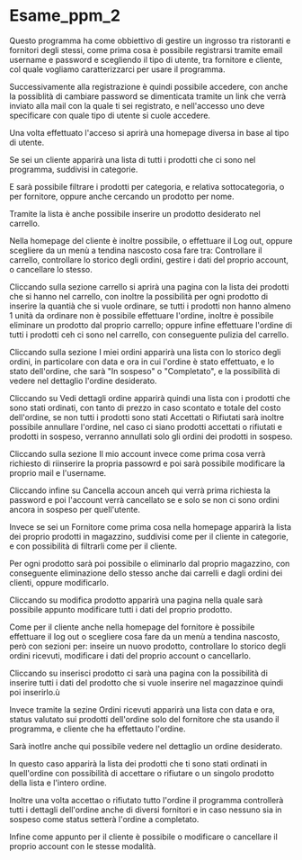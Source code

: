 # Esame_ppm_2

Questo programma ha come obbiettivo di gestire un ingrosso tra ristoranti e fornitori degli stessi, come prima cosa è possibile registrarsi tramite email username e password e scegliendo il tipo di utente, tra fornitore e cliente, col quale vogliamo caratterizzarci per usare il programma.

Successivamente alla registrazione è quindi possibile accedere, con anche la possiblità di cambiare password se dimenticata tramite un link che verrà inviato alla mail con la quale ti sei registrato, e nell'accesso uno deve specificare con quale tipo di utente si cuole accedere.

Una volta effettuato l'acceso si aprirà una homepage diversa in base al tipo di utente.

Se sei un cliente apparirà una lista di tutti i prodotti che ci sono nel programma, suddivisi in categorie.

E sarà possibile filtrare i prodotti per categoria, e relativa sottocategoria, o per fornitore, oppure anche cercando un prodotto per nome.

Tramite la lista è anche possibile inserire un prodotto desiderato nel carrello.

Nella homepage del cliente è inoltre possibile, o effettuare il Log out, oppure scegliere da un menù a tendina nascosto cosa fare tra: Controllare il carrello, controllare lo storico degli ordini, gestire i dati del proprio account, o cancellare lo stesso.

Cliccando sulla sezione carrello si aprirà una pagina con la lista dei prodotti che si hanno nel carrello, con inoltre la possibilità per ogni prodotto di inserire la quantià che si vuole ordinare, se tutti i prodotti non hanno almeno 1 unità da ordinare non è possibile effettuare l'ordine, inoltre è possibile eliminare un prodotto dal proprio carrello; oppure infine effettuare l'ordine di tutti i prodotti ceh ci sono nel carrello, con conseguente pulizia del carrello.

Cliccando sulla sezione I miei ordini apparirà una lista con lo storico degli ordini, in particolare con data e ora in cui l'ordine è stato effettuato, e lo stato dell'ordine, che sarà "In sospeso" o "Completato", e la possibilità di vedere nel dettaglio l'ordine desiderato.

Cliccando su Vedi dettagli ordine apparirà quindi una lista con i prodotti che sono stati ordinati, con tanto di prezzo in caso scontato e totale del costo dell'ordine, se non tutti i prodotti sono stati Accettati o Rifiutati sarà inoltre possibile annullare l'ordine, nel caso ci siano prodotti accettati o rifiutati e prodotti in sospeso, verranno annullati solo gli ordini dei prodotti in sospeso.

Cliccando sulla sezione Il mio account invece come prima cosa verrà richiesto di riinserire la propria passowrd e poi sarà possibile modificare la proprio mail e l'username.

Cliccando infine su Cancella accoun anceh qui verrà prima richiesta la password e poi l'account verrà cancellato se e solo se non ci sono ordini ancora in sospeso per quell'utente.

Invece se sei un Fornitore come prima cosa nella homepage apparirà la lista dei proprio prodotti in magazzino, suddivisi come per il cliente in categorie, e con possibilità di filtrarli come per il cliente.

Per ogni prodotto sarà poi possibile o eliminarlo dal proprio magazzino, con conseguente eliminazione dello stesso anche dai carrelli e dagli ordini dei clienti, oppure modificarlo.

Cliccando su modifica prodotto apparirà una pagina nella quale sarà possibile appunto modificare tutti i dati del proprio prodotto.

Come per il cliente anche nella homepage del fornitore è possibile effettuare il log out o scegliere cosa fare da un menù a tendina nascosto, però con sezioni per: inseire un nuovo prodotto, controllare lo storico degli ordini ricevuti, modificare i dati del proprio account o cancellarlo.

Cliccando su inserisci prodotto ci sarà una pagina con la possibilità di inserire tutti i dati del prodotto che si vuole inserire nel magazzinoe quindi poi inserirlo.ù

Invece tramite la sezine Ordini ricevuti apparirà una lista con data e ora, status valutato sui prodotti dell'ordine solo del fornitore che sta usando il programma, e cliente che ha effettauto l'ordine.

Sarà inotlre anche qui possibile vedere nel dettaglio un ordine desiderato.

In questo caso apparirà la lista dei prodotti che ti sono stati ordinati in quell'ordine con possibilità di accettare o rifiutare o un singolo prodotto della lista e l'intero ordine.

Inoltre una volta accettao o rifiutato tutto l'ordine il programma controllerà tutti i dettagli dell'ordine anche di diversi fornitori e in caso nessuno sia in sospeso come status setterà l'ordine a completato.

Infine come appunto per il cliente è possibile o modificare o cancellare il proprio account con le stesse modalità.
